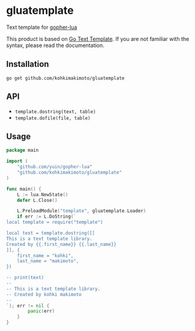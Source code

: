 # gluatemplate

Text template for [gopher-lua](https://github.com/yuin/gopher-lua)

This product is based on [Go Text Template](https://golang.org/pkg/text/template/).
If you are not familiar with the syntax, please read the documentation.

## Installation

```
go get github.com/kohkimakimoto/gluatemplate
```

## API

* `template.dostring(text, table)`
* `template.dofile(file, table)`

## Usage

```go
package main

import (
    "github.com/yuin/gopher-lua"
    "github.com/kohkimakimoto/gluatemplate"
)

func main() {
    L := lua.NewState()
    defer L.Close()

    L.PreloadModule("template", gluatemplate.Loader)
    if err := L.DoString(`
local template = require("template")

local text = template.dostring([[
This is a text template library.
Created by {{.first_name}} {{.last_name}}
]], {
	first_name = "kohki",
	last_name = "makimoto",
})

-- print(text)
--
-- This is a text template library.
-- Created by kohki makimoto
--
`); err != nil {
        panic(err)
    }
}
```
